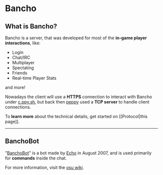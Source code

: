 # Bancho

## What is Bancho?

Bancho is a server, that was developed for most of the **in-game player interactions**, like:

- Login
- Chat/IRC
- Multiplayer
- Spectating
- Friends
- Real-time Player Stats

and more!

Nowadays the client will use a **HTTPS** connection to interact with Bancho under [c.ppy.sh](https://c.ppy.sh/),
but back then [peppy](https://osu.ppy.sh/wiki/en/People/peppy) used a **TCP server** to handle client connections.

To **learn more** about the technical details, get started on [[Protocol|this page]].

---

## BanchoBot

"[BanchoBot](https://osu.ppy.sh/users/3)" is a bot made by [Echo](https://osu.ppy.sh/users/431) in August 2007, and is used primarily for **commands** inside the chat.

For more information, visit the [osu wiki](https://osu.ppy.sh/wiki/en/BanchoBot).
